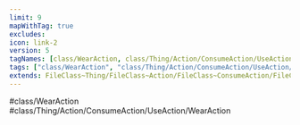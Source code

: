 ```yaml
---
limit: 9
mapWithTag: true
excludes:
icon: link-2
version: 5
tagNames: [class/WearAction, class/Thing/Action/ConsumeAction/UseAction/WearAction, schema-org/WearAction]
tags: ["class/WearAction", "class/Thing/Action/ConsumeAction/UseAction/WearAction"]
extends: FileClass~Thing/FileClass~Action/FileClass~ConsumeAction/FileClass~UseAction
---
```


#class/WearAction
#class/Thing/Action/ConsumeAction/UseAction/WearAction

